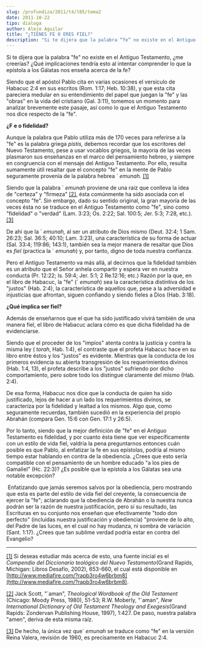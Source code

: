 ```yaml
---
slug: /profundiza/2011/t4/l05/tema2
date: 2011-10-22
tipo: dialoga
author: Alejo Aguilar
title: "¿TIENES FE O ERES FIEL?"
description: "Si te dijera que la palabra “fe” no existe en el Antiguo Testamento, ¿me  creerías? ¿Qué implicaciones tendría esto al intentar comprender lo que la  epístola a los Gálatas nos enseña acerca de la fe? iendo que el apóstol Pablo  cita en varias ocasiones el versículo de Habacuc..."
---
```


Si te dijera que la palabra "fe" no existe en el Antiguo Testamento, ¿me creerías? ¿Qué implicaciones tendría esto al intentar comprender lo que la epístola a los Gálatas nos enseña acerca de la fe?

Siendo que el apóstol Pablo cita en varias ocasiones el versículo de Habacuc 2:4 en sus escritos (Rom. 1:17; Heb. 10:38), y que esta cita pareciera medular en su entendimiento del papel que juegan la "fe" y las "obras" en la vida del cristiano (Gal. 3:11), tomemos un momento para analizar brevemente este pasaje, así como lo que el Antiguo Testamento nos dice respecto de la "fe".

**¿F** **e o fidelidad?**

Aunque la palabra que Pablo utiliza más de 170 veces para referirse a la "fe" es la palabra griega _pistis,_ debemos recordar que los escritores del Nuevo Testamento, pese a usar vocablos griegos, la mayoría de las veces plasmaron sus enseñanzas en el marco del pensamiento hebreo, y siempre en congruencia con el mensaje del Antiguo Testamento. Por ello, resulta sumamente útil resaltar que el concepto "fe" en la mente de Pablo seguramente provenía de la palabra hebrea ´ _emunah_. [[1]](#_edn1 "")

Siendo que la palabra ´ _emunah_ proviene de una raíz que conlleva la idea de "certeza" y "firmeza" [[2]](#_edn2 ""), ésta comúnmente ha sido asociada con el concepto "fe". Sin embargo, dado su sentido original, la gran mayoría de las veces ésta no se traduce en el Antiguo Testamento como "fe", sino como "fidelidad" o "verdad" (Lam. 3:23; Os. 2:22; Sal. 100:5; Jer. 5:3; 7:28, etc.). [[3]](#_edn3 "")

De ahí que la ´ _emunah,_ al ser un atributo de Dios mismo (Deut. 32:4; 1 Sam. 26:23; Sal. 36:5; 40:10; Lam. 3:23), una característica de su forma de actuar (Sal. 33:4; 119:86; 143:1), también sea la mejor manera de resaltar que Dios es _fiel_ (practica la ´ _emunah_) y, por tanto, digno de toda nuestra confianza.

Pero el Antiguo Testamento va más allá, al decirnos que la fidelidad también es un atributo que el Señor anhela compartir y espera ver en nuestra conducta (Pr. 12:22; Is. 59:4; Jer. 5:1; 2 Re.12:16; etc.) Razón por la que, en el libro de Habacuc, la "fe" (´ _emunah_) sea la característica distintiva de los "justos" (Hab. 2:4), la característica de aquellos que, pese a la adversidad e injusticias que afrontan, siguen confiando y siendo fieles a Dios (Hab. 3:18).

**¿Qué implica ser fiel?**

Además de enseñarnos que el que ha sido justificado vivirá también de una manera fiel, el libro de Habacuc aclara cómo es que dicha fidelidad ha de evidenciarse.

Siendo que el proceder de los "impíos" atenta contra la justicia y contra la misma ley ( _torah_, Hab. 1:4), el contraste que el profeta Habacuc hace en su libro entre éstos y los "justos" es evidente. Mientras que la conducta de los primeros evidencia su abierta transgresión de los requerimientos divinos (Hab. 1:4, 13), el profeta describe a los "justos" sufriendo por dicho comportamiento, pero sobre todo los distingue claramente del mismo (Hab. 2:4).

De esa forma, Habacuc nos dice que la conducta de quien ha sido justificado, lejos de hacer a un lado los requerimientos divinos, se caracteriza por la fidelidad y lealtad a los mismos. Algo que, como seguramente recuerdas, también sucedió en la experiencia del propio Abrahán (compara Gen. 15:6 con Gen. 17:1 y 26:5).

Por lo tanto, siendo que la mejor definición de "fe" en el Antiguo Testamento es fidelidad, y por cuanto ésta tiene que ver específicamente con un estilo de vida fiel, valdría la pena preguntarnos entonces cuán posible es que Pablo, al enfatizar la fe en sus epístolas, podría al mismo tiempo estar hablando en contra de la obediencia. ¿Crees que esto sería compatible con el pensamiento de un hombre educado "a los pies de Gamaliel" (Hc. 22:3)? ¿Es posible que la epístola a los Gálatas sea una notable excepción?

 Enfatizando que jamás seremos salvos por la obediencia, pero mostrando que esta es parte del estilo de vida fiel del creyente, la consecuencia de ejercer la "fe"; aclarando que la obediencia de Abrahán o la nuestra nunca podrán ser la razón de nuestra justificación, pero sí su resultado, las Escrituras en su conjunto nos enseñan que efectivamente "todo don perfecto" (incluidas nuestra justificación y obediencia) "proviene de lo alto, del Padre de las luces, en el cual no hay mudanza, ni sombra de variación (Sant. 1:17). ¿Crees que tan sublime verdad podría estar en contra del Evangelio?

* * *

[[1]](#_ednref1 "") Si deseas estudiar más acerca de esto, una fuente inicial es el _Compendio del Diccionario teológico del Nuevo Testamento_(Grand Rapids, Michigan: Libros Desafío, 2002), 653-660, el cual está disponible en [http://www.mediafire.com/?rapb3ro4w6brbm8](http://www.mediafire.com/?rapb3ro4w6brbm8).

[[2]](#_ednref2 "") Jack Scott, "´aman", _Theological Wordbook of the Old Testament_ (Chicago: Moody Press, 1980), 51-53; R.W. Moberly, "´aman", _New International Dictionary of Old Testament Theology and Exegesis_(Grand Rapids: Zondervan Publishing House, 1997), 1:427. De paso, nuestra palabra "amen", deriva de esta misma raíz.

[[3]](#_ednref3 "") De hecho, la única vez que´ _emunah_ se traduce como "fe" en la versión Reina Valera, revisión de 1960, es precisamente en Habacuc 2:4.
